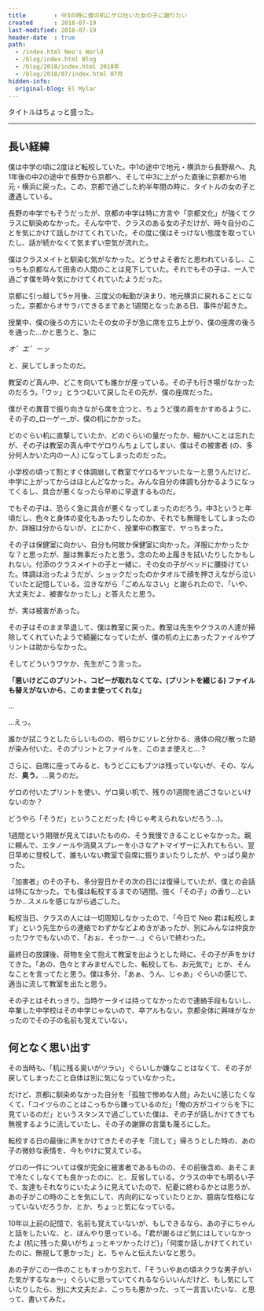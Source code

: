 ```yaml
---
title        : 中3の時に僕の机にゲロ吐いた女の子に謝りたい
created      : 2018-07-19
last-modified: 2018-07-19
header-date  : true
path:
  - /index.html Neo's World
  - /blog/index.html Blog
  - /blog/2018/index.html 2018年
  - /blog/2018/07/index.html 07月
hidden-info:
  original-blog: El Mylar
---
```


タイトルはちょっと盛った。

---

## 長い経緯

僕は中学の頃に2度ほど転校していた。中1の途中で地元・横浜から長野県へ、丸1年後の中2の途中で長野から京都へ、そして中3に上がった直後に京都から地元・横浜に戻った。この、京都で過ごした約半年間の時に、タイトルの女の子と遭遇している。

長野の中学でもそうだったが、京都の中学は特に方言や「京都文化」が強くてクラスに馴染めなかった。そんな中で、クラスのある女の子だけが、時々自分のことを気にかけて話しかけてくれていた。その度に僕はそっけない態度を取っていたし、話が続かなくて気まずい空気が流れた。

僕はクラスメイトと馴染む気がなかった。どうせよそ者だと思われているし、こっちも京都なんて田舎の人間のことは見下していた。それでもその子は、一人で過ごす僕を時々気にかけてくれていたようだった。

京都に引っ越して5ヶ月後、三度父の転勤が決まり、地元横浜に戻れることになった。京都からオサラバできるまであと1週間となったある日、事件が起きた。

授業中、僕の後ろの方にいたその女の子が急に席を立ち上がり、僕の座席の後ろを通った…かと思うと、急に

_オ゛エ゛ーッ_

と、戻してしまったのだ。

教室のど真ん中、どこを向いても誰かが座っている。その子も行き場がなかったのだろう。「ウッ」とうつむいて戻したその先が、僕の座席だった。

僕がその異音で振り向きながら席を立つと、ちょうど僕の肩をかすめるように、その子の_ローゲー_が、僕の机にかかった。

どのぐらい机に直撃していたか、どのぐらいの量だったか、細かいことは忘れたが、その子は教室の真ん中でゲロりんちょしてしまい、僕はその被害者 (の、多分何人かいた内の一人) になってしまったのだった。

小学校の頃って割とすぐ体調崩して教室でゲロるヤツいたなーと思うんだけど、中学に上がってからはほとんどなかった。みんな自分の体調も分かるようになってくるし、具合が悪くなったら早めに早退するものだ。

でもその子は、恐らく急に具合が悪くなってしまったのだろう。中3というと年頃だし、色々と身体の変化もあったりしたのか、それでも無理をしてしまったのか、詳細は分からないが、とにかく、授業中の教室で、ヤっちまった。

その子は保健室に向かい、自分も何故か保健室に向かった。洋服にかかったかな？と思ったが、服は無事だったと思う。念のため上履きを拭いたりしたかもしれない。付添のクラスメイトの子と一緒に、その女の子がベッドに腰掛けていた。体調は治ったようだが、ショックだったのかタオルで顔を押さえながら泣いていたと記憶している。泣きながら「ごめんなさい」と謝られたので、「いや、大丈夫だよ、被害なかったし」と答えたと思う。

が、実は被害があった。

その子はそのまま早退して、僕は教室に戻った。教室は先生やクラスの人達が掃除してくれていたようで綺麗になっていたが、僕の机の上にあったファイルやプリントは助からなかった。

そしてどういうワケか、先生がこう言った。

**「悪いけどこのプリント、コピーが取れなくてな、(プリントを綴じる) ファイルも替えがないから、このまま使ってくれな」**

…

…えっ。

誰かが拭こうとしたらしいものの、明らかにソレと分かる、液体の飛び散った跡が染み付いた、そのプリントとファイルを、このまま使えと…？

さらに、自席に座ってみると、もうどこにもブツは残っていないが、その、なんだ、**臭う**。…臭うのだ。

ゲロの付いたプリントを使い、ゲロ臭い机で、残りの1週間を過ごさないといけないのか？

どうやら「そうだ」ということだった (今じゃ考えられないだろう…)。

1週間という期限が見えてはいたものの、そう我慢できることじゃなかった。親に頼んで、エタノールや消臭スプレーを小さなアトマイザーに入れてもらい、翌日早めに登校して、誰もいない教室で自席に振りまいたりしたが、やっぱり臭かった。

「加害者」のその子も、多分翌日かその次の日には復帰していたが、僕との会話は特になかった。でも僕は転校するまでの1週間、強く「その子」の香り…というか…スメルを感じながら過ごした。

転校当日、クラスの人には一切周知しなかったので、「今日で Neo 君は転校します」という先生からの連絡でわずかなどよめきがあったが、別にみんなは仲良かったワケでもないので、「おぉ、そっかー…」ぐらいで終わった。

最終日の放課後、荷物を全て抱えて教室を出ようとした時に、その子が声をかけてきた。「あの、色々とすみませんでした、転校しても、お元気で」とか、そんなことを言ってたと思う。僕は多分、「あぁ、うん、じゃあ」ぐらいの感じで、適当に流して教室を出たと思う。

その子とはそれっきり。当時ケータイは持ってなかったので連絡手段もないし、卒業した中学校はその中学じゃないので、卒アルもない。京都全体に興味がなかったのでその子の名前も覚えていない。

## 何となく思い出す

その当時も、「机に残る臭いがツラい」ぐらいしか嫌なことはなくて、その子が戻してしまったこと自体は別に気になっていなかった。

だけど、京都に馴染めなかった自分を「孤独で惨めな人間」みたいに感じたくなくて、「コイツらのことはこっちから嫌っているのだ」「俺の方がコイツらを下に見ているのだ」というスタンスで過ごしていた僕は、その子が話しかけてきても無視するように流していたし、その子の謝罪の言葉も蔑ろにした。

転校する日の最後に声をかけてきたその子を「流して」帰ろうとした時の、あの子の微妙な表情を、今もやけに覚えている。

ゲロの一件については僕が完全に被害者であるものの、その前後含め、あそこまで冷たくしなくても良かったのに、と、反省している。クラスの中でも明るい子で、友達もそれなりにいたように見えていたので、杞憂に終わるかとは思うが、あの子がこの時のことを気にして、内向的になっていたりとか、臆病な性格になっていないだろうか、とか、ちょっと気になっている。

10年以上前の記憶で、名前も覚えていないが、もしできるなら、あの子にちゃんと話をしたいな、と、ぼんやり思っている。「君が謝るほど気にはしていなかったよ (机に残った臭いがちょっとキツかったけど)」「何度か話しかけてくれていたのに、無視して悪かった」と、ちゃんと伝えたいなと思う。

あの子がこの一件のこともすっかり忘れて、「そういやあの頃ネクラな男子がいた気がするなぁ〜」ぐらいに思っていてくれるならいいんだけど、もし気にしていたりしたら、別に大丈夫だよ、こっちも悪かった、って一言言いたいな、と思って、書いてみた。

